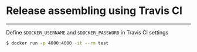 # Release assembling using Travis CI

---

Define `$DOCKER_USERNAME` and `$DOCKER_PASSWORD` in Travis CI settings

```bash
$ docker run -p 4000:4000 -it --rm test
```
